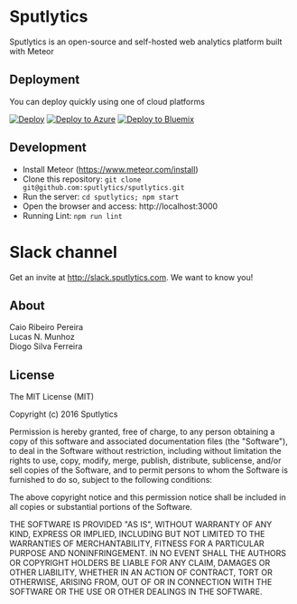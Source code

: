 # Sputlytics

Sputlytics is an open-source and self-hosted web analytics platform built with Meteor

## Deployment

You can deploy quickly using one of cloud platforms

[![Deploy](https://www.herokucdn.com/deploy/button.svg)](https://heroku.com/deploy?template=https://github.com/sputlytics/sputlytics/tree/master)
[![Deploy to Azure](http://azuredeploy.net/deploybutton.svg)](https://azuredeploy.net/)
[![Deploy to Bluemix](https://bluemix.net/deploy/button.png)](https://bluemix.net/deploy?repository=https://github.com/sputlytics/sputlytics)

## Development

* Install Meteor (https://www.meteor.com/install)
* Clone this repository: `git clone git@github.com:sputlytics/sputlytics.git`
* Run the server: `cd sputlytics; npm start`
* Open the browser and access: http://localhost:3000
* Running Lint: `npm run lint`

# Slack channel
Get an invite at http://slack.sputlytics.com. We want to know you!

## About

Caio Ribeiro Pereira  
Lucas N. Munhoz  
Diogo Silva Ferreira

## License

The MIT License (MIT)

Copyright (c) 2016 Sputlytics

Permission is hereby granted, free of charge, to any person obtaining a copy
of this software and associated documentation files (the "Software"), to deal
in the Software without restriction, including without limitation the rights
to use, copy, modify, merge, publish, distribute, sublicense, and/or sell
copies of the Software, and to permit persons to whom the Software is
furnished to do so, subject to the following conditions:

The above copyright notice and this permission notice shall be included in all
copies or substantial portions of the Software.

THE SOFTWARE IS PROVIDED "AS IS", WITHOUT WARRANTY OF ANY KIND, EXPRESS OR
IMPLIED, INCLUDING BUT NOT LIMITED TO THE WARRANTIES OF MERCHANTABILITY,
FITNESS FOR A PARTICULAR PURPOSE AND NONINFRINGEMENT. IN NO EVENT SHALL THE
AUTHORS OR COPYRIGHT HOLDERS BE LIABLE FOR ANY CLAIM, DAMAGES OR OTHER
LIABILITY, WHETHER IN AN ACTION OF CONTRACT, TORT OR OTHERWISE, ARISING FROM,
OUT OF OR IN CONNECTION WITH THE SOFTWARE OR THE USE OR OTHER DEALINGS IN THE
SOFTWARE.
